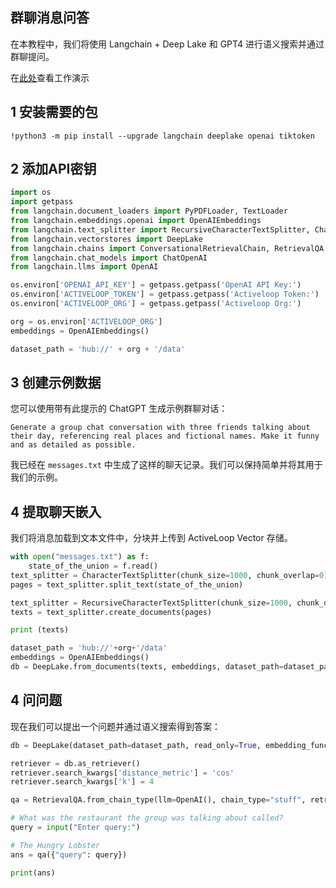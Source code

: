## 群聊消息问答


在本教程中，我们将使用 Langchain + Deep Lake 和 GPT4 进行语义搜索并通过群聊提问。


在[此处](https://twitter.com/thisissukh_/status/1647223328363679745)查看工作演示


## 1 安装需要的包
```bask
!python3 -m pip install --upgrade langchain deeplake openai tiktoken
```

## 2 添加API密钥
```python
import os
import getpass
from langchain.document_loaders import PyPDFLoader, TextLoader
from langchain.embeddings.openai import OpenAIEmbeddings
from langchain.text_splitter import RecursiveCharacterTextSplitter, CharacterTextSplitter
from langchain.vectorstores import DeepLake
from langchain.chains import ConversationalRetrievalChain, RetrievalQA
from langchain.chat_models import ChatOpenAI
from langchain.llms import OpenAI

os.environ['OPENAI_API_KEY'] = getpass.getpass('OpenAI API Key:')
os.environ['ACTIVELOOP_TOKEN'] = getpass.getpass('Activeloop Token:')
os.environ['ACTIVELOOP_ORG'] = getpass.getpass('Activeloop Org:')

org = os.environ['ACTIVELOOP_ORG']
embeddings = OpenAIEmbeddings()

dataset_path = 'hub://' + org + '/data'

```

## 3 创建示例数据
您可以使用带有此提示的 ChatGPT 生成示例群聊对话：
```pycon
Generate a group chat conversation with three friends talking about their day, referencing real places and fictional names. Make it funny and as detailed as possible.
```

我已经在 `messages.txt` 中生成了这样的聊天记录。我们可以保持简单并将其用于我们的示例。

## 4 提取聊天嵌入
我们将消息加载到文本文件中，分块并上传到 ActiveLoop Vector 存储。

```python
with open("messages.txt") as f:
    state_of_the_union = f.read()
text_splitter = CharacterTextSplitter(chunk_size=1000, chunk_overlap=0)
pages = text_splitter.split_text(state_of_the_union)

text_splitter = RecursiveCharacterTextSplitter(chunk_size=1000, chunk_overlap=100)
texts = text_splitter.create_documents(pages)

print (texts)

dataset_path = 'hub://'+org+'/data'
embeddings = OpenAIEmbeddings()
db = DeepLake.from_documents(texts, embeddings, dataset_path=dataset_path, overwrite=True)
```

## 4 问问题

现在我们可以提出一个问题并通过语义搜索得到答案：

```python
db = DeepLake(dataset_path=dataset_path, read_only=True, embedding_function=embeddings)

retriever = db.as_retriever()
retriever.search_kwargs['distance_metric'] = 'cos'
retriever.search_kwargs['k'] = 4

qa = RetrievalQA.from_chain_type(llm=OpenAI(), chain_type="stuff", retriever=retriever, return_source_documents=False)

# What was the restaurant the group was talking about called?
query = input("Enter query:")

# The Hungry Lobster
ans = qa({"query": query})

print(ans)
```